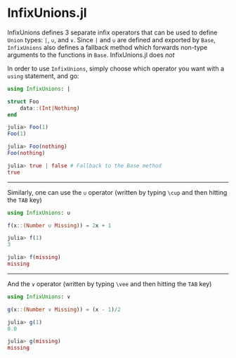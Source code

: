 # InfixUnions.jl

InfixUnions defines 3 separate infix operators that can be used to define `Union` types: `|`, `∪`, and `∨`. 
Since `|` and `∪` are defined and exported by `Base`, `InfixUnions` also defines a fallback method which forwards non-type
arguments to the functions in `Base`. InfixUnions.jl does *not* 

In order to use `InfixUnions`, simply choose which operator you want with a `using` statement, and go:
``` julia
using InfixUnions: |

struct Foo
    data::(Int|Nothing)
end
```
``` julia
julia> Foo(1)
Foo(1)

julia> Foo(nothing)
Foo(nothing)

julia> true | false # Fallback to the Base method
true
```

____________

Similarly, one can use the `∪` operator (written by typing `\cup` and then hitting the `TAB` key) 

``` julia
using InfixUnions: ∪ 

f(x::(Number ∪ Missing)) = 2x + 1
```
``` julia
julia> f(1)
3

julia> f(missing)
missing
```

_____________

And the `∨` operator (written by typing `\vee` and then hitting the `TAB` key) 

``` julia
using InfixUnions: ∨

g(x::(Number ∨ Missing)) = (x - 1)/2
```
``` julia
julia> g(1)
0.0

julia> g(missing)
missing
```
